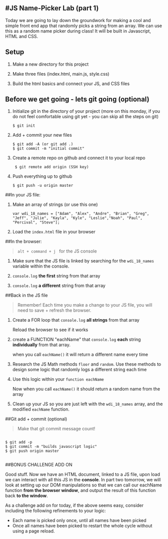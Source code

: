 #JS Name-Picker Lab (part 1)
---

Today we are going to lay down the groundwork for making a cool and simple front end app that randomly picks a string from an array. We can use this as a random name picker during class! It will be built in Javascript, HTML and CSS. 


## Setup

1. Make a new directory for this project


2. Make three files (index.html, main.js, style.css) 


	
4. Build the html basics and connect your JS, and CSS files



## Before we get going - lets git going (optional)

1. Initialize git in the directory of your project (more on this monday, if you do not feel comfortable using git yet - you can skip all the steps on git)

	`$ git init`
2. Add + commit your new files

	`$ git add -A (or git add .)`	
	`$ git commit -m "initial commit"`
	
3. Create a remote repo on github and connect it to your local repo

	` $ git remote add origin (SSH key)`

4. Push everything up to github

	`$ git push -u origin master`


##In your JS file:
	

1. Make an array of strings (or use this one)

	```
	var wdi_18_names = ["Adam", "Alex", "Andre", "Brian", "Greg", "Jeff", "Julie", "Kayla", "Kyle", "Leslie","Noah", "Paul", "Percival", "Steve"];

	```

2. Load the `index.html` file in your browser 


##In the browser:
> `alt + command + j ` for the JS console

1. Make sure that the JS file is linked by searching for the `wdi_18_names` variable within the console. 

3. `console.log` **the first** string from that array


3. `console.log` **a different** string from that array

##Back in the JS file
> Remember! Each time you make a change to your JS file, you will need to save + refresh the browser. 

1. Create a FOR loop that `console.log` **all strings** from that array

	
	Reload the browser to see if it works 


2. create a FUNCTION "eachName" that `console.log` **each** string **individually** from that array. 

	
	when you call `eachName()` it will return a different name every time
	
3. Research the JS  Math methods `floor` and `random`. Use these methods to design some logic that randomly logs a different string each time


4. Use this logic within your `function eachName`

	Now when you call `eachName()` it should return a random name from the array	

5. Clean up your JS so you are just left with the `wdi_18_names` array, and the modified `eachName` function.


##Git add + commit (optional)

> Make that git commit message count! 


```

$ git add -p 
$ git commit -m "builds javascript logic"
$ git push origin master


```


##BONUS CHALLENGE ADD ON

Good stuff. Now we have an HTML document, linked to a JS file, upon load we can interact with all this JS in the **console**. In part two tomorrow, we will look at setting up our DOM manipulations so that we can call our eachName function **from the browser window**, and output the result of this function back **to the window**. 

As a challenge add on for today, if the above seems easy, consider including the following refinements to your logic:

* Each name is picked only once, until all names have been picked
* Once all names have been picked to restart the whole cycle without using a page reload. 


